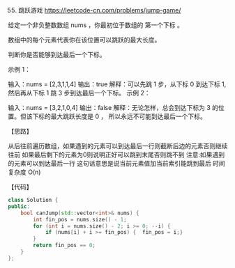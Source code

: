 55. 跳跃游戏  https://leetcode-cn.com/problems/jump-game/

给定一个非负整数数组 nums ，你最初位于数组的 第一个下标 。

数组中的每个元素代表你在该位置可以跳跃的最大长度。

判断你是否能够到达最后一个下标。

 
示例 1：

输入：nums = [2,3,1,1,4]
输出：true
解释：可以先跳 1 步，从下标 0 到达下标 1, 然后再从下标 1 跳 3 步到达最后一个下标。
示例 2：

输入：nums = [3,2,1,0,4]
输出：false
解释：无论怎样，总会到达下标为 3 的位置。但该下标的最大跳跃长度是 0 ， 所以永远不可能到达最后一个下标。

【思路】

从后往前遍历数组，如果遇到的元素可以到达最后一行则截断后边的元素否则继续往前
如果最后剩下的元素为0则说明正好可以跳到末尾否则跳不到
注意:如果遇到的元素可以到达最后一行 这句话意思是说当前元素值加当前索引能跳到最后
时间复杂度 O(n)

【代码】

```c++
class Solution {
public:
    bool canJump(std::vector<int>& nums) {
        int fin_pos = nums.size() - 1;
        for (int i = nums.size() - 2; i >= 0; --i) {
            if (nums[i] + i >= fin_pos) {  fin_pos = i;}
        }
        return fin_pos == 0;
    }
};

```
